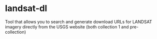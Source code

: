 # landsat-dl
Tool that allows you to search and generate download URLs for LANDSAT imagery directly from the USGS website (both collection 1 and pre-collection)
